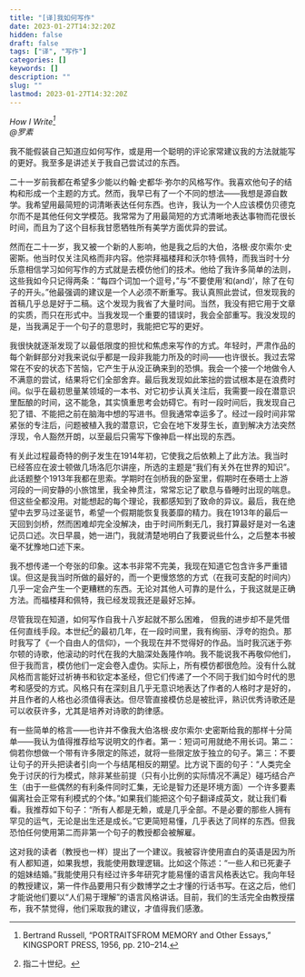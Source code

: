 ```yaml
---
title: "[译]我如何写作"
date: 2023-01-27T14:32:20Z
hidden: false
draft: false
tags: ["译", "写作"]
categories: []
keywords: []
description: ""
slug: ""
lastmod: 2023-01-27T14:32:20Z
---
```


*How I Write[^1]<br>
@罗素*

我不能假装自己知道应如何写作，或是用一个聪明的评论家常建议我的方法就能写的更好。我至多是讲述关于我自己尝试过的东西。

二十一岁前我都在希望多少能以约翰‧史都华‧弥尔的风格写作。我喜欢他句子的结构和形成一个主题的方式。然而，我早已有了一个不同的想法——我想是源自数学。我希望用最简短的词清晰表达任何东西。也许，我认为一个人应该模仿贝德克尔而不是其他任何文学模范。我常常为了用最简短的方式清晰地表达事物而花很长时间，而且为了这个目标我甘愿牺牲所有美学方面优异的尝试。

然而在二十一岁，我又被一个新的人影响，他是我之后的大伯，洛根·皮尔索尔·史密斯。他当时仅关注风格而非内容。他崇拜福楼拜和沃尔特·佩特，而我当时十分乐意相信学习如何写作的方式就是去模仿他们的技术。他给了我许多简单的法则，这些我如今只记得两条：“每四个词加一个逗号，”与“不要使用‘和(and)’，除了在句子的开头。”他最强调的建议是一个人必须不断重写。我认真照此尝试，但发现我的首稿几乎总是好于二稿。这个发现为我省了大量时间。当然，我没有把它用于文章的实质，而只在形式中。当我发现一个重要的错误时，我会全部重写。我没发现的是，当我满足于一个句子的意思时，我能把它写的更好。

我很快就逐渐发现了以最低限度的担忧和焦虑来写作的方式。年轻时，严肃作品的每个新鲜部分对我来说似乎都是一段非我能力所及的时间——也许很长。我过去常常在不安的状态下苦恼，它产生于从没正确来到的恐惧。我会一个接一个地做令人不满意的尝试，结果将它们全部舍弃。最后我发现如此笨拙的尝试根本是在浪费时间。似乎在最初思量某领域的一本书、对它初步认真关注后，我需要一段在潜意识里酝酿的时间，这不能急，其实慎重思考会妨碍它。有时一段时间后，我发现自己犯了错、不能把之前在脑海中想的写进书。但我通常幸运多了。经过一段时间非常紧张的专注后，问题被植入我的潜意识，它会在地下发芽生长，直到解决方法突然浮现，令人豁然开朗，以至最后只需写下像神启一样出现的东西。

有关此过程最奇特的例子发生在1914年初，它使我之后依赖上了此方法。我当时已经答应在波士顿做几场洛厄尔讲座，所选的主题是“我们有关外在世界的知识”。此话题整个1913年我都在思索。学期时在剑桥我的卧室里，假期时在泰晤士上游河段的一间安静的小旅馆里，我全神贯注，常常忘记了歇息与昏睡时出现的喘息。但这些全都没用。对能想起的每个理论，我都感知到了致命的异议。最后，我在绝望中去罗马过圣诞节，希望一个假期能恢复我萎靡的精力。我在1913年的最后一天回到剑桥，然而困难却完全没解决，由于时间所剩无几，我打算最好是对一名速记员口述。次日早晨，她一进门，我就清楚地明白了我要说些什么，之后整本书被毫不犹豫地口述下来。

我不想传递一个夸张的印象。这本书非常不完美，我现在知道它包含许多严重错误。但这是我当时所做的最好的，而一个更慢悠悠的方式（在我可支配的时间内）几乎一定会产生一个更糟糕的东西。无论对其他人可靠的是什么，于我这就是正确方法。而福楼拜和佩特，我已经发现我还是最好忘掉。

尽管我现在知道，如何写作自我十八岁起就不那么困难，  但我的进步却不是凭借任何直线手段。本世纪[^2]的最初几年，在一段时间里，我有绚丽、浮夸的抱负。那时我写了《一个自由人的信仰》，一个我现在并不觉得好的作品。当时我沉迷于弥尔顿的诗歌，他滚动的时代在我的大脑深处轰隆作响。我不能说我不再敬仰他们，但于我而言，模仿他们一定会卷入虚伪。实际上，所有模仿都很危险。没有什么就风格而言能好过祈祷书和钦定本圣经，但它们传递了一个不同于我们如今时代的思考和感受的方式。风格只有在深刻且几乎无意识地表达了作者的人格时才是好的，并且作者的人格也必须值得表达。但尽管直接模仿总是被批评，熟识优秀诗歌还是可以收获许多，尤其是培养对诗歌的韵律感。

有一些简单的格言——也许并不像我大伯洛根·皮尔索尔·史密斯给我的那样十分简单——我认为值得推荐给写说明文的作者。第一：短词可用就绝不用长词。第二：倘若你想做一个带有许多限定的陈述，就将一些限定放于独立的句子。第三：不要让句子的开头把读者引向一个与结尾相反的期望。比方说下面的句子：“人类完全免于讨厌的行为模式，除非某些前提（只有小比例的实际情况不满足）碰巧结合产生（由于一些偶然的有利条件同时汇集，无论是智力还是环境方面）一个许多要素偏离社会正常有利模式的个体。”如果我们能把这个句子翻译成英文，就让我们看看。我推荐如下句子：“所有人都是无赖，或是几乎全部。不是必要的那些人拥有罕见的运气，无论是出生还是成长。”它更简短易懂，几乎表达了同样的东西。但我恐怕任何使用第二而非第一个句子的教授都会被解雇。

这对我的读者（教授也一样）提出了一个建议。我被容许使用直白的英语是因为所有人都知道，如果我想，我能使用数理逻辑。比如这个陈述：“一些人和已死妻子的姐妹结婚。”我能使用只有经过许多年研究才能易懂的语言风格表达它。我向年轻的教授建议，第一件作品要用只有少数博学之士才懂的行话书写。在这之后，他们才能说他们要以“人们易于理解”的语言风格讲话。目前，我们的生活完全由教授摆布，我不禁觉得，他们采取我的建议，才值得我们感激。

[^1]: Bertrand Russell, “PORTRAITSFROM MEMORY and Other Essays,” KINGSPORT PRESS, 1956, pp. 210–214.
[^2]: 指二十世纪。